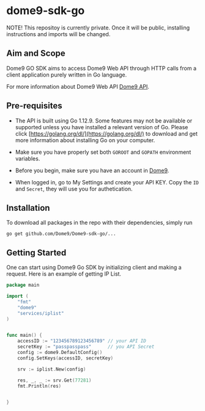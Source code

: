 # dome9-sdk-go
NOTE! This repositoy is currently private. Once it will be public, installing instructions and imports will be changed.
## Aim and Scope
Dome9 GO SDK aims to access Dome9 Web API through HTTP calls
from a client application purely written in Go language.

For more information about Dome9 Web API [Dome9 API](https://api-v2-docs.dome9.com/).

## Pre-requisites
* The API is built using Go 1.12.9. Some features may not be
available or supported unless you have installed a relevant version of Go.
Please click [https://golang.org/dl/](https://golang.org/dl/) to download and
get more information about installing Go on your computer.
* Make sure you have properly set both `GOROOT` and `GOPATH`
environment variables.

* Before you begin, make sure you have an account in [Dome9](https://secure.dome9.com/).

* When logged in, go to My Settings and create your API KEY. Copy the `ID` and `Secret`, they will use you for authetication.

## Installation
To download all packages in the repo with their dependencies, simply run

`go get github.com/Dome9/Dome9-sdk-go/...`

## Getting Started
One can start using Dome9 Go SDK by initializing client and making a request. 
Here is an example of getting IP List.
```go
package main

import (
	"fmt"
	"dome9"
	"services/iplist"
)


func main() {
	accessID := "123456789123456789" // your API ID
	secretKey := "passpasspass"      // you API Secret
	config := dome9.DefaultConfig()
	config.SetKeys(accessID, secretKey)

	srv := iplist.New(config)

	res, _, _ := srv.Get(77281)
	fmt.Println(res)


}
```